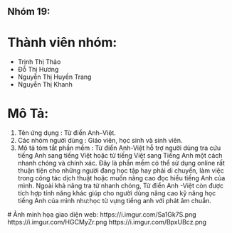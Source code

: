 ## Nhóm 19:
# Thành viên nhóm: 
- Trịnh Thị Thảo
- Đỗ Thị Hương
- Nguyễn Thị Huyền Trang
- Nguyễn Thị Khanh
# Mô Tả:
<ol>
  <li>Tên ứng dụng : Từ điển Anh–Việt.</li>
  <li>Các nhóm người dùng : Giáo viên, học sinh và sinh viên.</li>
  <li>Mô tả tóm tắt phần mềm : Từ điển Anh-Việt hỗ trợ người dùng tra cứu tiếng Anh sang tiếng Việt hoặc từ tiếng Việt sang Tiếng Anh một cách nhanh chóng và chính xác. Đây là phần mềm có thể sử dụng online rất thuận tiện cho những người đang học tập hay phải di chuyển, làm việc trong công tác dịch thuật hoặc muốn nâng cao đọc hiểu tiếng Anh của mình. Ngoài khả năng tra từ nhanh chóng, Từ điển Anh -Việt còn được tích hợp tính năng khác giúp cho người dùng nâng cao kỹ năng học tiếng Anh của mình như:học từ vựng tiếng anh với phát âm chuẩn.</li>
 </ol>
# Ảnh minh họa giao diện web:
https://i.imgur.com/Sa1Gk7S.png
https://i.imgur.com/HGCMyZr.png
https://i.imgur.com/BpxUBcz.png
